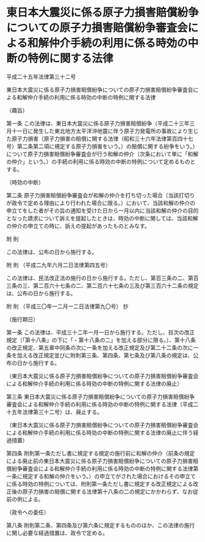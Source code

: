 # 東日本大震災に係る原子力損害賠償紛争についての原子力損害賠償紛争審査会による和解仲介手続の利用に係る時効の中断の特例に関する法律

平成二十五年法律第三十二号

東日本大震災に係る原子力損害賠償紛争についての原子力損害賠償紛争審査会による和解仲介手続の利用に係る時効の中断の特例に関する法律

（趣旨）

第一条 この法律は、東日本大震災に係る原子力損害賠償紛争（平成二十三年三月十一日に発生した東北地方太平洋沖地震に伴う原子力発電所の事故により生じた原子力損害（原子力損害の賠償に関する法律（昭和三十六年法律第百四十七号）第二条第二項に規定する原子力損害をいう。）の賠償に関する紛争をいう。）について原子力損害賠償紛争審査会が行う和解の仲介（次条において単に「和解の仲介」という。）の手続の利用に係る時効の中断の特例について定めるものとする。

（時効の中断）

第二条 原子力損害賠償紛争審査会が和解の仲介を打ち切った場合（当該打切りが政令で定める理由により行われた場合に限る。）において、当該和解の仲介の申立てをした者がその旨の通知を受けた日から一月以内に当該和解の仲介の目的となった請求について訴えを提起したときは、時効の中断に関しては、当該和解の仲介の申立ての時に、訴えの提起があったものとみなす。

附 則

この法律は、公布の日から施行する。

附 則 （平成二九年六月二日法律第四五号）

この法律は、民法改正法の施行の日から施行する。ただし、第百三条の二、第百三条の三、第二百六十七条の二、第二百六十七条の三及び第三百六十二条の規定は、公布の日から施行する。

附 則 （平成三〇年一二月一二日法律第九〇号） 抄

（施行期日）

第一条 この法律は、平成三十二年一月一日から施行する。ただし、目次の改正規定（「第十八条」の下に「・第十八条の二」を加える部分に限る。）、第十八条の改正規定、第五章中同条の次に一条を加える改正規定及び第二十二条の次に一条を加える改正規定並びに附則第三条、第四条、第七条及び第八条の規定は、公布の日から施行する。

（東日本大震災に係る原子力損害賠償紛争についての原子力損害賠償紛争審査会による和解仲介手続の利用に係る時効の中断の特例に関する法律の廃止）

第三条 東日本大震災に係る原子力損害賠償紛争についての原子力損害賠償紛争審査会による和解仲介手続の利用に係る時効の中断の特例に関する法律（平成二十五年法律第三十二号）は、廃止する。

（東日本大震災に係る原子力損害賠償紛争についての原子力損害賠償紛争審査会による和解仲介手続の利用に係る時効の中断の特例に関する法律の廃止に伴う経過措置）

第四条 附則第一条ただし書に規定する規定の施行前に和解の仲介（前条の規定による廃止前の東日本大震災に係る原子力損害賠償紛争についての原子力損害賠償紛争審査会による和解仲介手続の利用に係る時効の中断の特例に関する法律第一条に規定する和解の仲介をいう。）の申立てがされた場合におけるその申立てに係る時効の特例については、附則第一条ただし書に規定する改正規定による改正後の原子力損害の賠償に関する法律第十八条の二の規定にかかわらず、なお従前の例による。

（政令への委任）

第八条 附則第二条、第四条及び第六条に規定するもののほか、この法律の施行に関し必要な経過措置は、政令で定める。
